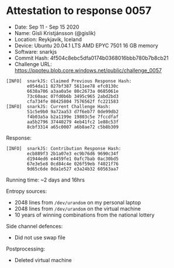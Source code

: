 # Attestation to response 0057

- Date: Sep 11 - Sep 15 2020
- Name: Gísli Kristjánsson (@gislik)
- Location: Reykjavik, Iceland
- Device: Ubuntu 20.04.1 LTS AMD EPYC 7501 16 GB memory
- Software: snarkjs
- Commit Hash: 4f504c8ebc5dfa0174b0368016bbb780b7b8cb21
- Challenge URL: https://ppoteu.blob.core.windows.net/public/challenge_0057

```
[INFO]  snarkJS: Claimed Previous Response Hash: 
		e054da11 827bf387 5611ee78 efc0130c
		6638a706 a3aa0a5e 80c2673a 0685061e
		73c60aac 07fd0b6b 3495c965 2abd2bd3
		cfa734fe 08425804 7576562f fc221583
[INFO]  snarkJS: Current Challenge Hash: 
		51c5e9b0 9a72aa53 d7f6eb77 0de99db2
		f4b03a5a b2a1199e 19803c5e 7fccdfaf
		aa5b2796 37440279 4eb41fc2 1e88c53f
		8cbf3314 a65c0007 a6b8ae72 c5b8b309
```

Response:

```
[INFO]  snarkJS: Contribution Response Hash: 
		ecb889f3 2b1a07e3 ec9b76d6 9690c34f
		d1944ed6 e4459fe1 0afc7bab 0ac30bd5
		67e3e5e8 0cd84c4e 026f59eb f4021f76
		9d65c6de 0da1e527 e3a24b32 60563aa7
```

Running time: ~2 days and 16hrs

Entropy sources:
- 2048 lines from `/dev/urandom` on my personal laptop
- 2048 lines from `/dev/urandom` on the virtual machine
- 10 years of winning combinations from the national lottery

Side channel defences:
- Did not use swap file

Postprocessing:
- Deleted virtual machine
